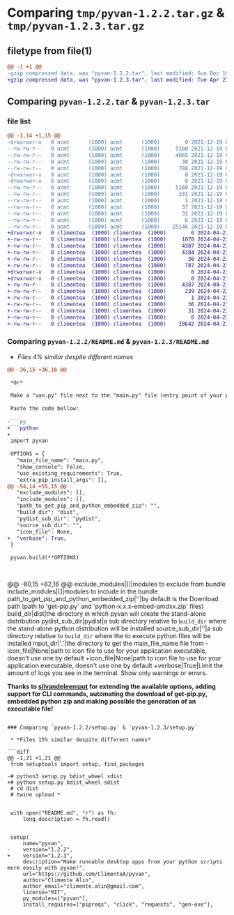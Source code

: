 # Comparing `tmp/pyvan-1.2.2.tar.gz` & `tmp/pyvan-1.2.3.tar.gz`

## filetype from file(1)

```diff
@@ -1 +1 @@
-gzip compressed data, was "pyvan-1.2.2.tar", last modified: Sun Dec 19 08:18:22 2021, max compression
+gzip compressed data, was "pyvan-1.2.3.tar", last modified: Tue Apr 23 06:07:59 2024, max compression
```

## Comparing `pyvan-1.2.2.tar` & `pyvan-1.2.3.tar`

### file list

```diff
@@ -1,14 +1,15 @@
-drwxrwxr-x   0 acmt      (1000) acmt      (1000)        0 2021-12-19 08:18:22.694276 pyvan-1.2.2/
--rw-rw-r--   0 acmt      (1000) acmt      (1000)     5160 2021-12-19 08:18:22.690276 pyvan-1.2.2/PKG-INFO
--rw-rw-r--   0 acmt      (1000) acmt      (1000)     4065 2021-12-19 08:15:37.000000 pyvan-1.2.2/README.md
--rw-rw-r--   0 acmt      (1000) acmt      (1000)       38 2021-12-19 08:18:22.694276 pyvan-1.2.2/setup.cfg
--rw-rw-r--   0 acmt      (1000) acmt      (1000)      788 2021-12-19 08:18:18.000000 pyvan-1.2.2/setup.py
-drwxrwxr-x   0 acmt      (1000) acmt      (1000)        0 2021-12-19 08:18:22.686276 pyvan-1.2.2/src/
-drwxrwxr-x   0 acmt      (1000) acmt      (1000)        0 2021-12-19 08:18:22.690276 pyvan-1.2.2/src/pyvan.egg-info/
--rw-rw-r--   0 acmt      (1000) acmt      (1000)     5160 2021-12-19 08:18:22.000000 pyvan-1.2.2/src/pyvan.egg-info/PKG-INFO
--rw-rw-r--   0 acmt      (1000) acmt      (1000)      231 2021-12-19 08:18:22.000000 pyvan-1.2.2/src/pyvan.egg-info/SOURCES.txt
--rw-rw-r--   0 acmt      (1000) acmt      (1000)        1 2021-12-19 08:18:22.000000 pyvan-1.2.2/src/pyvan.egg-info/dependency_links.txt
--rw-rw-r--   0 acmt      (1000) acmt      (1000)       37 2021-12-19 08:18:22.000000 pyvan-1.2.2/src/pyvan.egg-info/entry_points.txt
--rw-rw-r--   0 acmt      (1000) acmt      (1000)       31 2021-12-19 08:18:22.000000 pyvan-1.2.2/src/pyvan.egg-info/requires.txt
--rw-rw-r--   0 acmt      (1000) acmt      (1000)        6 2021-12-19 08:18:22.000000 pyvan-1.2.2/src/pyvan.egg-info/top_level.txt
--rw-rw-r--   0 acmt      (1000) acmt      (1000)    25146 2021-12-19 08:15:37.000000 pyvan-1.2.2/src/pyvan.py
+drwxrwxr-x   0 climentea  (1000) climentea  (1000)        0 2024-04-23 06:07:59.590712 pyvan-1.2.3/
+-rw-rw-r--   0 climentea  (1000) climentea  (1000)     1070 2024-04-23 05:00:54.000000 pyvan-1.2.3/LICENSE
+-rw-rw-r--   0 climentea  (1000) climentea  (1000)     4387 2024-04-23 06:07:59.590712 pyvan-1.2.3/PKG-INFO
+-rw-rw-r--   0 climentea  (1000) climentea  (1000)     4184 2024-04-23 05:58:19.000000 pyvan-1.2.3/README.md
+-rw-rw-r--   0 climentea  (1000) climentea  (1000)       38 2024-04-23 06:07:59.590712 pyvan-1.2.3/setup.cfg
+-rw-rw-r--   0 climentea  (1000) climentea  (1000)      787 2024-04-23 05:01:13.000000 pyvan-1.2.3/setup.py
+drwxrwxr-x   0 climentea  (1000) climentea  (1000)        0 2024-04-23 06:07:59.590712 pyvan-1.2.3/src/
+drwxrwxr-x   0 climentea  (1000) climentea  (1000)        0 2024-04-23 06:07:59.590712 pyvan-1.2.3/src/pyvan.egg-info/
+-rw-rw-r--   0 climentea  (1000) climentea  (1000)     4387 2024-04-23 06:07:59.000000 pyvan-1.2.3/src/pyvan.egg-info/PKG-INFO
+-rw-rw-r--   0 climentea  (1000) climentea  (1000)      239 2024-04-23 06:07:59.000000 pyvan-1.2.3/src/pyvan.egg-info/SOURCES.txt
+-rw-rw-r--   0 climentea  (1000) climentea  (1000)        1 2024-04-23 06:07:59.000000 pyvan-1.2.3/src/pyvan.egg-info/dependency_links.txt
+-rw-rw-r--   0 climentea  (1000) climentea  (1000)       36 2024-04-23 06:07:59.000000 pyvan-1.2.3/src/pyvan.egg-info/entry_points.txt
+-rw-rw-r--   0 climentea  (1000) climentea  (1000)       31 2024-04-23 06:07:59.000000 pyvan-1.2.3/src/pyvan.egg-info/requires.txt
+-rw-rw-r--   0 climentea  (1000) climentea  (1000)        6 2024-04-23 06:07:59.000000 pyvan-1.2.3/src/pyvan.egg-info/top_level.txt
+-rw-rw-r--   0 climentea  (1000) climentea  (1000)    28642 2024-04-23 06:01:08.000000 pyvan-1.2.3/src/pyvan.py
```

### Comparing `pyvan-1.2.2/README.md` & `pyvan-1.2.3/README.md`

 * *Files 4% similar despite different names*

```diff
@@ -36,15 +36,16 @@
 
 *Or*
 
 Make a "van.py" file next to the "main.py" file (entry point of your program) 
 
 Paste the code bellow:
 
-```py
+```python
+
 import pyvan
 
 OPTIONS = {
   "main_file_name": "main.py",
   "show_console": False,
   "use_existing_requirements": True,
   "extra_pip_install_args": [],
@@ -54,14 +55,15 @@
   "exclude_modules": [],
   "include_modules": [],
   "path_to_get_pip_and_python_embedded_zip": "",
   "build_dir": "dist",
   "pydist_sub_dir": "pydist",
   "source_sub_dir": "",
   "icon_file": None,
+  "verbose": True,
 }
 
 pyvan.build(**OPTIONS)
 
  
 ```
 
@@ -80,15 +82,16 @@
 exclude\_modules|[]|modules to exclude from bundle
 include\_modules|[]|modules to include in the bundle
 path\_to\_get\_pip\_and\_python\_embedded\_zip|''|by default is the Download path (path to 'get-pip.py' and 'python-x.x.x-embed-amdxx.zip' files)
 build\_dir|dist|the directory in which pyvan will create the stand-alone distribution
 pydist\_sub\_dir|pydist|a sub directory relative to `build_dir` where the stand-alone python distribution will be installed
 source\_sub\_dir|''|a sub directory relative to `build_dir` where the to execute python files will be installed
 input\_dir|'.'|the directory to get the main\_file\_name file from
-icon\_file|None|path to icon file to use for your application executable, doesn't use one by default 
+icon\_file|None|path to icon file to use for your application executable, doesn't use one by default
+verbose|True|Limit the amount of logs you see in the terminal. Show only warnings or errors.
 
 
 
 
 **Thanks to [silvandeleemput](https://github.com/silvandeleemput) for extending the available options, adding support for CLI commands, automating the download of get-pip.py, 
 embedded python zip and making possible the generation of an executable file!**
```

### Comparing `pyvan-1.2.2/setup.py` & `pyvan-1.2.3/setup.py`

 * *Files 15% similar despite different names*

```diff
@@ -1,21 +1,21 @@
 from setuptools import setup, find_packages
 
-# python3 setup.py bdist_wheel sdist
+# python setup.py bdist_wheel sdist
 # cd dist
 # twine upload *
 
 
 with open("README.md", "r") as fh:
     long_description = fh.read()
 
 
 setup(
     name="pyvan",
-    version="1.2.2",
+    version="1.2.3",
     description="Make runnable desktop apps from your python scripts more easily with pyvan!",
     url="https://github.com/ClimenteA/pyvan",
     author="Climente Alin",
     author_email="climente.alin@gmail.com",
     license="MIT",
     py_modules=["pyvan"],
     install_requires=["pipreqs", "click", "requests", "gen-exe"],
```

